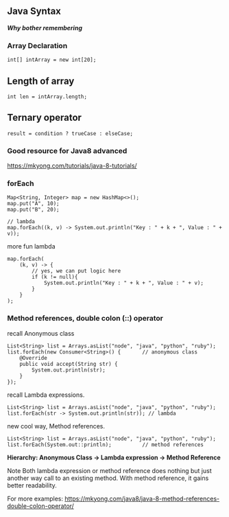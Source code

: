 ## Java Syntax

***Why bother remembering***

### Array Declaration
```
int[] intArray = new int[20];
```


## Length of array 
```
int len = intArray.length;
```

## Ternary operator

```
result = condition ? trueCase : elseCase;
```

### Good resource for Java8 advanced 
https://mkyong.com/tutorials/java-8-tutorials/

### forEach

```
Map<String, Integer> map = new HashMap<>();
map.put("A", 10);
map.put("B", 20);

// lambda
map.forEach((k, v) -> System.out.println("Key : " + k + ", Value : " + v));
```

more fun lambda

```
map.forEach(
    (k, v) -> {
        // yes, we can put logic here
        if (k != null){
            System.out.println("Key : " + k + ", Value : " + v);
        }
    }
);
```

### Method references, double colon (::) operator

recall Anonymous class

```
List<String> list = Arrays.asList("node", "java", "python", "ruby");
list.forEach(new Consumer<String>() {       // anonymous class
    @Override
    public void accept(String str) {
        System.out.println(str);
    }
});
```

recall Lambda expressions.
```
List<String> list = Arrays.asList("node", "java", "python", "ruby");
list.forEach(str -> System.out.println(str)); // lambda
```

new cool way,  Method references.
```
List<String> list = Arrays.asList("node", "java", "python", "ruby");
list.forEach(System.out::println);          // method references
```

**Hierarchy: Anonymous Class -> Lambda expression -> Method Reference**

Note
Both lambda expression or method reference does nothing but just another way call to an existing method. With method reference, it gains better readability.


For more examples: https://mkyong.com/java8/java-8-method-references-double-colon-operator/